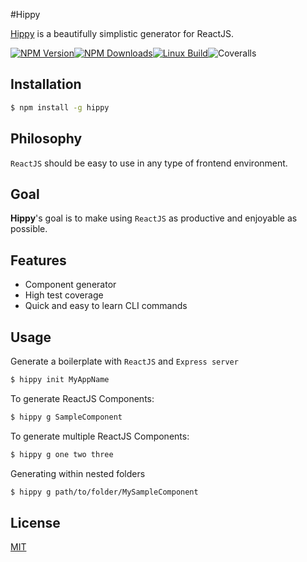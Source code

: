 #Hippy

[Hippy](https://www.npmjs.com/package/hippy) is a beautifully simplistic generator for ReactJS.


[![NPM Version][npm-image]][npm-url][![NPM Downloads][downloads-image]][downloads-url][![Linux Build][travis-image]][travis-url]![Coveralls][coverall-image]

## Installation

```sh
$ npm install -g hippy
```

## Philosophy

`ReactJS` should be easy to use in any type of frontend environment. 

## Goal

**Hippy**'s goal is to make using `ReactJS` as productive and enjoyable as possible.

## Features

- Component generator
- High test coverage
- Quick and easy to learn CLI commands

## Usage

Generate a boilerplate with `ReactJS` and `Express server`

```bash
$ hippy init MyAppName
```

To generate ReactJS Components:

```bash
$ hippy g SampleComponent
```

To generate multiple ReactJS Components:

```bash
$ hippy g one two three
```

Generating within nested folders

```bash
$ hippy g path/to/folder/MySampleComponent
```

## License
[MIT](LICENSE)

[npm-image]: https://badge.fury.io/js/hippy.svg
[npm-url]: https://www.npmjs.com/package/hippy
[downloads-image]: https://img.shields.io/npm/dm/hippy.svg
[downloads-url]: https://www.npmjs.com/package/hippy
[travis-image]: https://travis-ci.org/stanleycyang/hippy.svg?branch=master
[travis-url]: https://travis-ci.org/stanleycyang/hippy
[coverall-image]: https://coveralls.io/repos/stanleycyang/full-coverage-es6-rectangle/badge.svg

